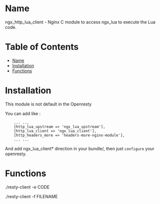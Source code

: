 Name
====

ngx_http_lua_client - Nginx C module to access ngx_lua to execute the Lua code.


Table of Contents
=================

* [Name](#name)
* [Installation](#installation)
* [Functions](#functions)


Installation
============

This module is not default in the Openresty

You can add like :
```
    ... ...
    [http_lua_upstream => 'ngx_lua_upstream'],
    [http_lua_client => 'ngx_lua_client'],
    [http_headers_more => 'headers-more-nginx-module'],
    ... ...
```

And add ngx_lua_client* direction in your bundle/, then just `configure` your openresty.


Functions
=========

./resty-client -e CODE

./resty-client -f FILENAME

